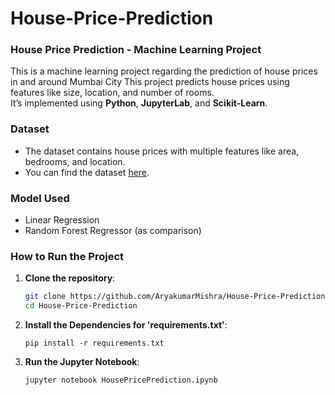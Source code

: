 # House-Price-Prediction

### House Price Prediction - Machine Learning Project

This is a machine learning project regarding the prediction of house prices in and around Mumbai City
This project predicts house prices using features like size, location, and number of rooms.  
It’s implemented using **Python**, **JupyterLab**, and **Scikit-Learn**.

### Dataset
- The dataset contains house prices with multiple features like area, bedrooms, and location.
- You can find the dataset [here](https://www.kaggle.com/datasets/kevinnadar22/mumbai-house-price-data-70k-entries).

### Model Used
- Linear Regression
- Random Forest Regressor (as comparison)

### How to Run the Project
1. **Clone the repository**:
   ```bash
   git clone https://github.com/AryakumarMishra/House-Price-Prediction.git
   cd House-Price-Prediction
2. **Install the Dependencies for 'requirements.txt'**:
   ```
   pip install -r requirements.txt
3. **Run the Jupyter Notebook**:
   ```
   jupyter notebook HousePricePrediction.ipynb
